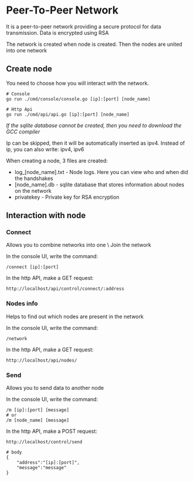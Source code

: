 # Peer-To-Peer Network
It is a peer-to-peer network providing a secure protocol for data transmission. Data is encrypted using RSA

The network is created when node is created. Then the nodes are united into one network

## Create node
You need to choose how you will interact with the network. 
```
# Console
go run ./cmd/console/console.go [ip]:[port] [node_name]

# Http Api
go run ./cmd/api/api.go [ip]:[port] [node_name]
```
*If the sqlite database cannot be created, then you need to download the GCC compiler*

Ip can be skipped, then it will be automatically inserted as ipv4. Instead of ip, you can also write: ipv4, ipv6

When creating a node, 3 files are created:
- log_[node_name].txt - Node logs. Here you can view who and when did the handshakes
- [node_name].db - sqlite database that stores information about nodes on the network
- privatekey - Private key for RSA encryption

## Interaction with node

### Connect
Allows you to combine networks into one \ Join the network

In the console UI, write the command:
```
/connect [ip]:[port]
```
In the http API, make a GET request:
```
http://localhost/api/control/connect/:address
```

### Nodes info
Helps to find out which nodes are present in the network

In the console UI, write the command:
```
/network
```
In the http API, make a GET request:
```
http://localhost/api/nodes/
```

### Send
Allows you to send data to another node

In the console UI, write the command:
```
/m [ip]:[port] [message]
# or
/m [node_name] [message]
```
In the http API, make a POST request:
```
http://localhost/control/send

# body
{
    "address":"[ip]:[port]",
    "message":"message"
}
```